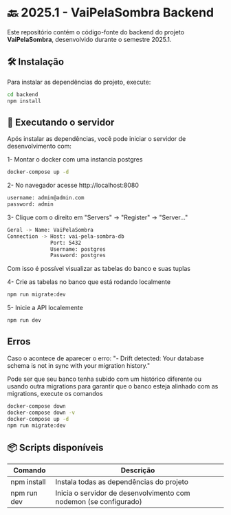 # 🔙 2025.1 - VaiPelaSombra Backend

Este repositório contém o código-fonte do backend do projeto **VaiPelaSombra**, desenvolvido durante o semestre 2025.1.

## 🛠️ Instalação

Para instalar as dependências do projeto, execute:

```bash
cd backend
npm install
```

## 🚀 Executando o servidor

Após instalar as dependências, você pode iniciar o servidor de desenvolvimento com:

1- Montar o docker com uma instancia postgres
```bash
docker-compose up -d
```

2- No navegador acesse http://localhost:8080
```bash
username: admin@admin.com
password: admin
```

3- Clique com o direito em "Servers" -> "Register" -> "Server..."
```bash
Geral -> Name: VaiPelaSombra 
Connection -> Host: vai-pela-sombra-db
              Port: 5432
              Username: postgres
              Password: postgres
```
Com isso é possível visualizar as tabelas do banco e suas tuplas

4- Crie as tabelas no banco que está rodando localmente
```bash
npm run migrate:dev
```

5- Inicie a API localemente
```bash
npm run dev
```

## Erros
Caso o acontece de aparecer o erro: 
"- Drift detected: Your database schema is not in sync with your migration history."

Pode ser que seu banco tenha subido com um histórico diferente ou usando outra migrations 
para garantir que o banco esteja alinhado com as migrations, execute os comandos 

```bash
docker-compose down
docker-compose down -v
docker-compose up -d
npm run migrate:dev
```


## 📦 Scripts disponíveis

| Comando     | Descrição                                                         |
| ----------- | ----------------------------------------------------------------- |
| npm install | Instala todas as dependências do projeto                          |
| npm run dev | Inicia o servidor de desenvolvimento com nodemon (se configurado) |
